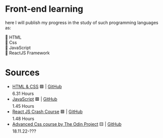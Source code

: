 # Front-end learning

here I will publish my progress in the study of such programming languages as: <br>

📌 HTML <br>
📌 Css <br>
📌 JavaScript <br>
📌 ReactJS Framework <br>

# Sources 

- [HTML & CSS](https://youtu.be/G3e-cpL7ofc) 🟩 | [GitHub](https://github.com/s1lax/html-css-js/tree/main/HTML_CSS)<br> 6.31 Hours 
- [JavaScript](https://youtu.be/DqaTKBU9TZk?list=PLPsXU1aWOfuqHvKvfoj4VomZOW25LLpmb) 🟩 | [GitHub](https://github.com/s1lax/html-css-js/tree/main/JavaScript) <br> 1.45 Hours
- [React JS Crash Course](https://youtu.be/w7ejDZ8SWv8) 🟩 | [GitHub](https://github.com/s1lax/html-css-js/tree/main/React/todoapp)<br> 1.48 Hours
- [Advanced Css course by The Odin Project](https://www.theodinproject.com/) 🟨 | [GitHub](https://github.com/s1lax/html-css-js/tree/main/Odin_Css)<br> 18.11.22-???
